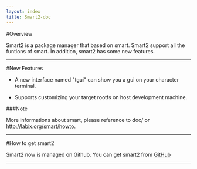 ```yaml
---
layout: index
title: Smart2-doc
---
```


#Overview

Smart2 is a package manager that based on smart. Smart2 support all the funtions of smart. In addition, smart2 has some new features.

------

#New Features

  * A new interface named "tgui" can show you a gui on your character terminal.

  * Supports customizing your target rootfs on host development machine.
   
###Note

More informations about smart, please reference to doc/ or http://labix.org/smart/howto.
   
------

#How to get smart2
  
Smart2 now is managed on Github. You can get smart2 from [GitHub](https://github.com/ubinux/smart2.git)

------
